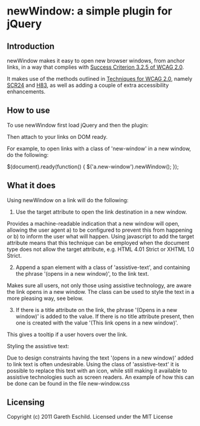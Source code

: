 newWindow: a simple plugin for jQuery
=====================================

Introduction
------------

newWindow makes it easy to open new browser windows, from anchor links, in a way that complies with [Success Criterion 3.2.5 of WCAG 2.0](http://www.w3.org/TR/WCAG/#consistent-behavior-no-extreme-changes-context).

It makes use of the methods outlined in [Techniques for WCAG 2.0](http://www.w3.org/TR/2010/NOTE-WCAG20-TECHS-20101014/), namely [SCR24](http://www.w3.org/TR/2010/NOTE-WCAG20-TECHS-20101014/SCR24.html) and [H83](http://www.w3.org/TR/2010/NOTE-WCAG20-TECHS-20101014/H83), as well as adding a couple of extra accessibility enhancements.

How to use
----------

To use newWindow first load jQuery and then the plugin:

<script src="jquery.min.js" type="text/javascript"></script>
<script src="jquery.newwindow.js" type="text/javascript"></script>

Then attach to your links on DOM ready. 

For example, to open links with a class of 'new-window' in a new window, do the following:

  $(document).ready(function() {
    $('a.new-window').newWindow();
  });
  
What it does
------------
  
Using newWindow on a link will do the following:

1. Use the target attribute to open the link destination in a new window. 

Provides a machine-readable indication that a new window will open, allowing the user agent a) to be configured to prevent this from happening or b) to inform the user what will happen. Using javascript to add the target attribute means that this technique can be employed when the document type does not allow the target attribute, e.g. HTML 4.01 Strict or XHTML 1.0 Strict.

2. Append a span element with a class of 'assistive-text', and containing the phrase '(opens in a new window)', to the link text.

Makes sure all users, not only those using assistive technology, are aware the link opens in a new window. The class can be used to style the text in a more pleasing way, see below.

3. If there is a title attribute on the link, the phrase '(Opens in a new window)' is added to the value. If there is no title attribute present, then one is created with the value '(This link opens in a new window)'.

This gives a tooltip if a user hovers over the link.

Styling the assistive text:

Due to design constraints having the text '(opens in a new window)' added to link text is often undesirable. Using the class of 'assistive-text' it is possible to replace this text with an icon, while still making it available to assistive technologies such as screen readers. An example of how this can be done can be found in the file new-window.css

Licensing
---------

Copyright (c) 2011 Gareth Eschild. Licensed under the MIT License